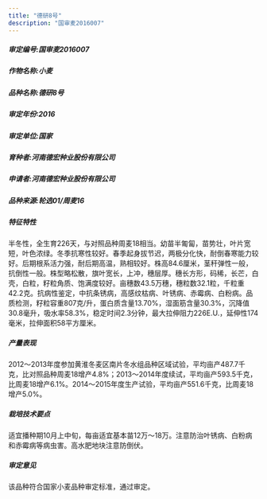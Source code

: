 ```yaml
---
title: "德研8号"
description: "国审麦2016007"
---
```

##### 审定编号:国审麦2016007

##### 作物名称:小麦

##### 品种名称:德研8号

##### 审定年份:2016

##### 审定单位:国家

##### 育种者:河南德宏种业股份有限公司

##### 申请者:河南德宏种业股份有限公司

##### 品种来源:轮选01/周麦16

##### 特征特性
半冬性，全生育226天，与对照品种周麦18相当。幼苗半匍匐，苗势壮，叶片宽短，叶色浓绿。冬季抗寒性较好。春季起身拔节迟，两极分化快，耐倒春寒能力较好。后期根系活力强，耐后期高温，熟相较好。株高84.6厘米，茎秆弹性一般，抗倒性一般。株型略松散，旗叶宽长，上冲，穗层厚。穗长方形，码稀，长芒，白壳，白粒，籽粒角质、饱满度较好。亩穗数43.5万穗，穗粒数32.1粒，千粒重42.2克。抗病性鉴定，中抗条锈病，高感纹枯病、叶锈病、赤霉病、白粉病。品质检测，籽粒容重807克/升，蛋白质含量13.70%，湿面筋含量30.3%，沉降值30.8毫升，吸水率58.3%，稳定时间2.3分钟，最大拉伸阻力226E.U.，延伸性174毫米，拉伸面积58平方厘米。

##### 产量表现
2012～2013年度参加黄淮冬麦区南片冬水组品种区域试验，平均亩产487.7千克，比对照品种周麦18增产4.8%；2013～2014年度续试，平均亩产593.5千克，比周麦18增产6.1%。2014～2015年度生产试验，平均亩产551.6千克，比周麦18增产5.0%。

##### 栽培技术要点
适宜播种期10月上中旬，每亩适宜基本苗12万～18万。注意防治叶锈病、白粉病和赤霉病等病虫害。高水肥地块注意防倒伏。

##### 审定意见
该品种符合国家小麦品种审定标准，通过审定。
